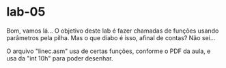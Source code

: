 # lab-05

Bom, vamos lá... O objetivo deste lab é fazer chamadas de funções usando parâmetros pela pilha. Mas o que diabo é isso, afinal de contas? Não sei...  

O arquivo "linec.asm" usa de certas funções, conforme o PDF da aula, e usa da "int 10h" para poder desenhar.